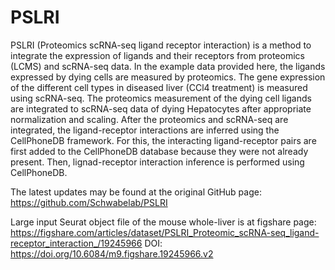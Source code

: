 # PSLRI
PSLRI (Proteomics scRNA-seq ligand receptor interaction) is a method to integrate the expression of ligands and their receptors from proteomics (LCMS) and scRNA-seq data. In the example data provided here, the ligands expressed by dying cells are measured by proteomics. The gene expression of the different cell types in diseased liver (CCl4 treatment) is measured using scRNA-seq. The proteomics measurement of the dying cell ligands are integrated to scRNA-seq data of dying Hepatocytes after appropriate normalization and scaling. After the proteomics and scRNA-seq are integrated, the ligand-receptor interactions are inferred using the CellPhoneDB framework. For this, the interacting ligand-receptor pairs are first added to the CellPhoneDB database because they were not already present. Then, lignad-receptor interaction inference is performed using CellPhoneDB.

The latest updates may be found at the original GitHub page: https://github.com/Schwabelab/PSLRI

Large input Seurat object file of the mouse whole-liver is at figshare page: https://figshare.com/articles/dataset/PSLRI_Proteomic_scRNA-seq_ligand-receptor_interaction_/19245966
DOI: https://doi.org/10.6084/m9.figshare.19245966.v2

